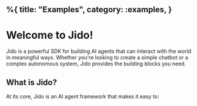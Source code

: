 %{
  title: "Examples",
  category: :examples,
}
---
# Welcome to Jido!

Jido is a powerful SDK for building AI agents that can interact with the world in meaningful ways. Whether you're looking to create a simple chatbot or a complex autonomous system, Jido provides the building blocks you need.

## What is Jido?

At its core, Jido is an AI agent framework that makes it easy to: